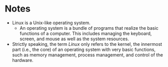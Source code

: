 # Notes

- Linux is a Unix-like operating system.
	- An operating system is a bundle of programs that realize the basic functions of a computer. This includes managing the keyboard, screen, and mouse as well as the system resources.
- Strictly speaking, the term *Linux* only refers to the kernel, the innermost part (i.e., the core) of an operating system with very basic functions, such as memory management, process management, and control of the hardware.